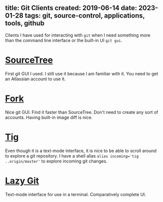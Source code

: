 title: Git Clients
created: 2019-06-14
date: 2023-01-28
tags: git, source-control, applications, tools, github
----

Clients I have used for interacting with `git` when I need something more than the command line interface or the built-in UI `git gui`.

# [SourceTree](https://www.sourcetreeapp.com/)

 First git GUI I used. I still use it because I am familiar with it. You need to get an Atlassian account to use it.

# [Fork](https://git-fork.com/)

 Nice git GUI. Find it faster than SourceTree. Don't need to create any sort of accounts. Having built-in image diff is nice.

# [Tig](https://jonas.github.io/tig/)

  Even though it is a text-mode interface, it is nice to be able to scroll around to explore a git repository. I have a shell alias `alias incoming='tig ..origin/master'` to explore incoming git changes.

# [Lazy Git](https://github.com/jesseduffield/lazygit)

  Text-mode interface for use in a terminal. Comparatively complete UI.